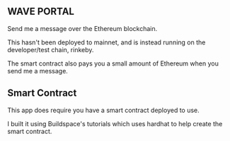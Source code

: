 ## WAVE PORTAL

Send me a message over the Ethereum blockchain. 

This hasn't been deployed to mainnet, and is instead running on the developer/test chain, rinkeby. 

The smart contract also pays you a small amount of Ethereum when you send me a message.

## Smart Contract

This app does require you have a smart contract deployed to use. 

I built it using Buildspace's tutorials which uses hardhat to help create the smart contract. 